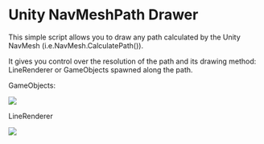 # Unity NavMeshPath Drawer
This simple script allows you to draw any path calculated by the Unity NavMesh (i.e.NavMesh.CalculatePath()).

It gives you control over the resolution of the path and its drawing method: LineRenderer or GameObjects spawned along the path.

GameObjects:

![](https://media0.giphy.com/media/vp5r51DTmCazi1YeXo/giphy.gif)

LineRenderer

![](https://media4.giphy.com/media/yEt5h9DwjH9beB0hik/giphy.gif)



